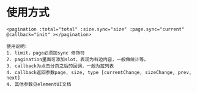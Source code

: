 # 使用方式

`<pagination :total="total" :size.sync="size" :page.sync="current" @callback="init" ></pagination>`

```
使用说明:
1. limit，page必须加sync 修饰符
2. pagination里面可添加slot，表现为右边内容，一般做统计等。
3. callback为点击分页之后的回调，一般为拉列表
4. callback返回参数page, size, type [currentChange, sizeChange, prev, next]
4. 其他参数见elementUI文档
```
